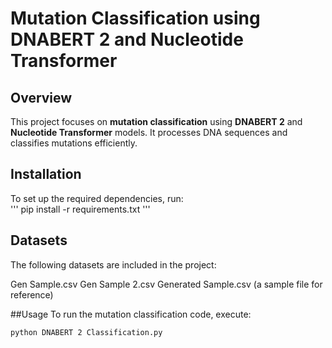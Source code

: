 # Mutation Classification using DNABERT 2 and Nucleotide Transformer

## Overview  
This project focuses on **mutation classification** using **DNABERT 2** and **Nucleotide Transformer** models. It processes DNA sequences and classifies mutations efficiently.

## Installation  
To set up the required dependencies, run:  
'''
pip install -r requirements.txt
'''

## Datasets
The following datasets are included in the project:

Gen Sample.csv
Gen Sample 2.csv
Generated Sample.csv (a sample file for reference)

##Usage
To run the mutation classification code, execute:
```bash
python DNABERT 2 Classification.py
